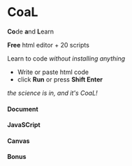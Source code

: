 # CoaL
**Co**de **a**nd **L**earn

**Free** html editor + 20 scripts

Learn to code *without installing anything*
* Write or paste html code
* click **Run** or press **Shift Enter**

*the science is in, and it's CoaL!*

#### Document
#### JavaSCript
#### Canvas
#### Bonus
